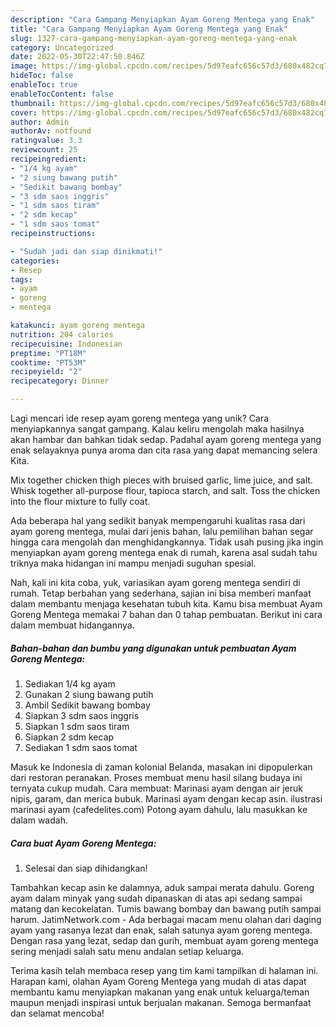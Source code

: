 ```yaml
---
description: "Cara Gampang Menyiapkan Ayam Goreng Mentega yang Enak"
title: "Cara Gampang Menyiapkan Ayam Goreng Mentega yang Enak"
slug: 1327-cara-gampang-menyiapkan-ayam-goreng-mentega-yang-enak
category: Uncategorized
date: 2022-05-30T22:47:50.846Z
image: https://img-global.cpcdn.com/recipes/5d97eafc656c57d3/680x482cq70/ayam-goreng-mentega-foto-resep-utama.jpg
hideToc: false
enableToc: true
enableTocContent: false
thumbnail: https://img-global.cpcdn.com/recipes/5d97eafc656c57d3/680x482cq70/ayam-goreng-mentega-foto-resep-utama.jpg
cover: https://img-global.cpcdn.com/recipes/5d97eafc656c57d3/680x482cq70/ayam-goreng-mentega-foto-resep-utama.jpg
author: Admin
authorAv: notfound
ratingvalue: 3.3
reviewcount: 25
recipeingredient:
- "1/4 kg ayam"
- "2 siung bawang putih"
- "Sedikit bawang bombay"
- "3 sdm saos inggris"
- "1 sdm saos tiram"
- "2 sdm kecap"
- "1 sdm saos tomat"
recipeinstructions:

- "Sudah jadi dan siap dinikmati!"
categories:
- Resep
tags:
- ayam
- goreng
- mentega

katakunci: ayam goreng mentega 
nutrition: 204 calories
recipecuisine: Indonesian
preptime: "PT18M"
cooktime: "PT53M"
recipeyield: "2"
recipecategory: Dinner

---
```





Lagi mencari ide resep ayam goreng mentega yang unik? Cara menyiapkannya sangat gampang. Kalau keliru mengolah maka hasilnya akan hambar dan bahkan tidak sedap. Padahal ayam goreng mentega yang enak selayaknya punya aroma dan cita rasa yang dapat memancing selera Kita.





Mix together chicken thigh pieces with bruised garlic, lime juice, and salt. Whisk together all-purpose flour, tapioca starch, and salt. Toss the chicken into the flour mixture to fully coat.

Ada beberapa hal yang sedikit banyak mempengaruhi kualitas rasa dari ayam goreng mentega, mulai dari jenis bahan, lalu pemilihan bahan segar hingga cara mengolah dan menghidangkannya. Tidak usah pusing jika ingin menyiapkan ayam goreng mentega enak di rumah, karena asal sudah tahu triknya maka hidangan ini mampu menjadi suguhan spesial.






Nah, kali ini kita coba, yuk, variasikan ayam goreng mentega sendiri di rumah. Tetap berbahan yang sederhana, sajian ini bisa memberi manfaat dalam membantu menjaga kesehatan tubuh kita. Kamu bisa membuat Ayam Goreng Mentega memakai 7 bahan dan 0 tahap pembuatan. Berikut ini cara dalam membuat hidangannya.

<!--inarticleads1-->

##### Bahan-bahan dan bumbu yang digunakan untuk pembuatan Ayam Goreng Mentega:

1. Sediakan 1/4 kg ayam
1. Gunakan 2 siung bawang putih
1. Ambil Sedikit bawang bombay
1. Siapkan 3 sdm saos inggris
1. Siapkan 1 sdm saos tiram
1. Siapkan 2 sdm kecap
1. Sediakan 1 sdm saos tomat


Masuk ke Indonesia di zaman kolonial Belanda, masakan ini dipopulerkan dari restoran peranakan. Proses membuat menu hasil silang budaya ini ternyata cukup mudah. Cara membuat: Marinasi ayam dengan air jeruk nipis, garam, dan merica bubuk. Marinasi ayam dengan kecap asin. ilustrasi marinasi ayam (cafedelites.com) Potong ayam dahulu, lalu masukkan ke dalam wadah. 

<!--inarticleads2-->

##### Cara buat Ayam Goreng Mentega:


1. Selesai dan siap dihidangkan!

Tambahkan kecap asin ke dalamnya, aduk sampai merata dahulu. Goreng ayam dalam minyak yang sudah dipanaskan di atas api sedang sampai matang dan kecokelatan. Tumis bawang bombay dan bawang putih sampai harum. JatimNetwork.com - Ada berbagai macam menu olahan dari daging ayam yang rasanya lezat dan enak, salah satunya ayam goreng mentega. Dengan rasa yang lezat, sedap dan gurih, membuat ayam goreng mentega sering menjadi salah satu menu andalan setiap keluarga. 

Terima kasih telah membaca resep yang tim kami tampilkan di halaman ini. Harapan kami, olahan Ayam Goreng Mentega yang mudah di atas dapat membantu kamu menyiapkan makanan yang enak untuk keluarga/teman maupun menjadi inspirasi untuk berjualan makanan. Semoga bermanfaat dan selamat mencoba!
